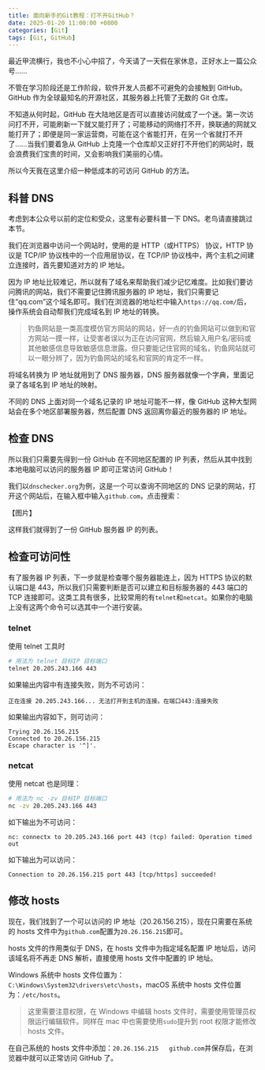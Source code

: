 ```yaml
---
title: 面向新手的Git教程：打不开GitHub？
date: 2025-01-20 11:00:00 +0800
categories: [Git]
tags: [Git, GitHub]
---
```


最近甲流横行，我也不小心中招了，今天请了一天假在家休息，正好水上一篇公众号……

不管在学习阶段还是工作阶段，软件开发人员都不可避免的会接触到 GitHub。GitHub 作为全球最知名的开源社区，其服务器上托管了无数的 Git 仓库。

不知道从何时起，GitHub 在大陆地区是否可以直接访问就成了一个迷。第一次访问打不开，可能刷新一下就又能打开了；可能移动的网络打不开，换联通的网就又能打开了；即便是同一家运营商，可能在这个省能打开，在另一个省就打不开了……当我们要着急从 GitHub 上克隆一个仓库却又正好打不开他们的网站时，既会浪费我们宝贵的时间，又会影响我们美丽的心情。

所以今天我在这里介绍一种低成本的可访问 GitHub 的方法。

## 科普 DNS

考虑到本公众号以前的定位和受众，这里有必要科普一下 DNS。老鸟请直接跳过本节。

我们在浏览器中访问一个网站时，使用的是 HTTP（或HTTPS） 协议，HTTP 协议是 TCP/IP 协议栈中的一个应用层协议，在 TCP/IP 协议栈中，两个主机之间建立连接时，首先要知道对方的 IP 地址。

因为 IP 地址比较难记，所以就有了域名来帮助我们减少记忆难度。比如我们要访问腾讯的网站，我们不需要记住腾讯服务器的 IP 地址，我们只需要记住“qq.com”这个域名即可。我们在浏览器的地址栏中输入`https://qq.com/`后，操作系统会自动帮我们完成域名到 IP 地址的转换。

> 钓鱼网站是一类高度模仿官方网站的网站，好一点的钓鱼网站可以做到和官方网站一摸一样，让受害者误以为正在访问官网，然后输入用户名/密码或其他敏感信息导致敏感信息泄露。但只要能记住官网的域名，钓鱼网站就可以一眼分辨了，因为钓鱼网站的域名和官网的肯定不一样。

将域名转换为 IP 地址就用到了 DNS 服务器，DNS 服务器就像一个字典，里面记录了各域名到 IP 地址的映射。

不同的 DNS 上面对同一个域名记录的 IP 地址可能不一样，像 GitHub 这种大型网站会在多个地区部署服务器，然后配置 DNS 返回离你最近的服务器的 IP 地址。

## 检查 DNS

所以我们只需要先得到一份 GitHub 在不同地区配置的 IP 列表，然后从其中找到本地电脑可以访问的服务器 IP 即可正常访问 GitHub！

我们以`dnschecker.org`为例，这是一个可以查询不同地区的 DNS 记录的网站，打开这个网站后，在输入框中输入`github.com`，点击搜索：

【图片】

这样我们就得到了一份 GitHub 服务器 IP 的列表。

## 检查可访问性

有了服务器 IP 列表，下一步就是检查哪个服务器能连上，因为 HTTPS 协议的默认端口是 443，所以我们只需要判断是否可以建立和目标服务器的 443 端口的 TCP 连接即可。这类工具有很多，比较常用的有`telnet`和`netcat`。如果你的电脑上没有这两个命令可以选其中一个进行安装。

### telnet

使用 telnet 工具时

```Bash
# 用法为 telnet 目标IP 目标端口
telnet 20.205.243.166 443
```

如果输出内容中有连接失败，则为不可访问：

```
正在连接 20.205.243.166... 无法打开到主机的连接。在端口443:连接失败
```

如果输出内容如下，则可访问：

```
Trying 20.26.156.215
Connected to 20.26.156.215
Escape character is '^]'.
```

### netcat

使用 netcat 也是同理：

```Bash
# 用法为 nc -zv 目标IP 目标端口
nc -zv 20.205.243.166 443
```

如下输出为不可访问：

```
nc: connectx to 20.205.243.166 port 443 (tcp) failed: Operation timed out
```

如下输出为可以访问：

```
Connection to 20.26.156.215 port 443 [tcp/https] succeeded!
```

## 修改 hosts

现在，我们找到了一个可以访问的 IP 地址（20.26.156.215），现在只需要在系统的 hosts 文件中为`github.com`配置为`20.26.156.215`即可。

hosts 文件的作用类似于 DNS，在 hosts 文件中为指定域名配置 IP 地址后，访问该域名将不再走 DNS 解析，直接使用 hosts 文件中配置的 IP 地址。

Windows 系统中 hosts 文件位置为：`C:\Windows\System32\drivers\etc\hosts`，macOS 系统中 hosts 文件位置为：`/etc/hosts`。

> 这里需要注意权限，在 Windows 中编辑 hosts 文件时，需要使用管理员权限运行编辑软件。同样在 mac 中也需要使用`sudo`提升到 root 权限才能修改 hosts 文件。

在自己系统的 hosts 文件中添加：`20.26.156.215	github.com`并保存后，在浏览器中就可以正常访问 GitHub 了。
